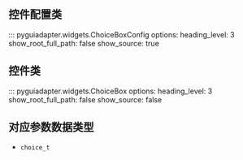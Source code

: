 ## 控件配置类

::: pyguiadapter.widgets.ChoiceBoxConfig
    options:
        heading_level: 3
        show_root_full_path: false
        show_source: true

## 控件类

::: pyguiadapter.widgets.ChoiceBox
    options:
        heading_level: 3
        show_root_full_path: false
        show_source: false


## 对应参数数据类型

- `choice_t`
